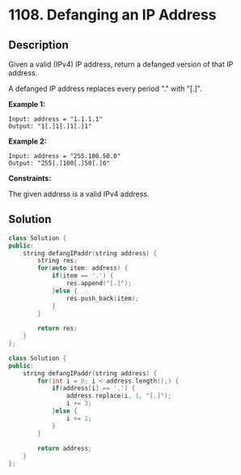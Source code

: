 # 1108. Defanging an IP Address


## Description

Given a valid (IPv4) IP address, return a defanged version of that IP address.

A defanged IP address replaces every period "." with "[.]".

**Example 1:**

```
Input: address = "1.1.1.1"
Output: "1[.]1[.]1[.]1"
```

**Example 2:**

```
Input: address = "255.100.50.0"
Output: "255[.]100[.]50[.]0"
```

**Constraints:**

The given address is a valid IPv4 address.

## Solution

```cpp
class Solution {
public:
    string defangIPaddr(string address) {
        string res;
        for(auto item: address) {
            if(item == '.') {
                res.append("[.]");
            }else {
                res.push_back(item);
            }
        }
        
        return res;
    }
};
```

```cpp
class Solution {
public:
    string defangIPaddr(string address) {
        for(int i = 0; i < address.length();) {
            if(address[i] == '.') {
                address.replace(i, 1, "[.]");
                i += 3;
            }else {
                i += 1;
            }
        }
        
        return address;
    }
};
```